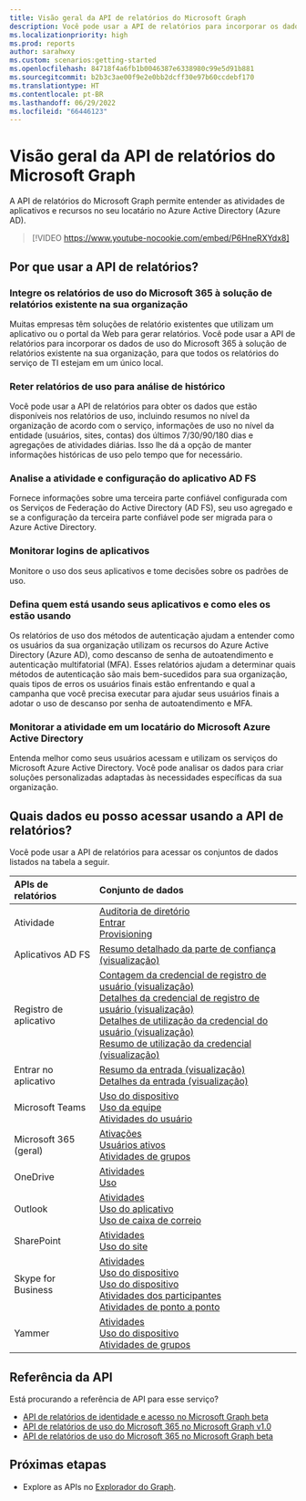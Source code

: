 ```yaml
---
title: Visão geral da API de relatórios do Microsoft Graph
description: Você pode usar a API de relatórios para incorporar os dados de uso do Microsoft 365 à solução de relatórios existente na sua organização, para que todos os relatórios do serviço de TI estejam em um único local.
ms.localizationpriority: high
ms.prod: reports
author: sarahwxy
ms.custom: scenarios:getting-started
ms.openlocfilehash: 84718f4a6fb1b0046387e6338980c99e5d91b881
ms.sourcegitcommit: b2b3c3ae00f9e2e0bb2dcff30e97b60ccdebf170
ms.translationtype: HT
ms.contentlocale: pt-BR
ms.lasthandoff: 06/29/2022
ms.locfileid: "66446123"
---
```

# <a name="microsoft-graph-reports-api-overview"></a>Visão geral da API de relatórios do Microsoft Graph

A API de relatórios do Microsoft Graph permite entender as atividades de aplicativos e recursos no seu locatário no Azure Active Directory (Azure AD).

> [!VIDEO https://www.youtube-nocookie.com/embed/P6HneRXYdx8]

## <a name="why-use-the-reports-api"></a>Por que usar a API de relatórios?

### <a name="integrate-microsoft-365-usage-reporting-into-your-organizations-existing-reporting-solution"></a>Integre os relatórios de uso do Microsoft 365 à solução de relatórios existente na sua organização
Muitas empresas têm soluções de relatório existentes que utilizam um aplicativo ou o portal da Web para gerar relatórios. Você pode usar a API de relatórios para incorporar os dados de uso do Microsoft 365 à solução de relatórios existente na sua organização, para que todos os relatórios do serviço de TI estejam em um único local.

### <a name="retain-usage-reports-for-historical-analysis"></a>Reter relatórios de uso para análise de histórico
Você pode usar a API de relatórios para obter os dados que estão disponíveis nos relatórios de uso, incluindo resumos no nível da organização de acordo com o serviço, informações de uso no nível da entidade (usuários, sites, contas) dos últimos 7/30/90/180 dias e agregações de atividades diárias. Isso lhe dá a opção de manter informações históricas de uso pelo tempo que for necessário.

### <a name="analyze-ad-fs-application-activity-and-configuration"></a>Analise a atividade e configuração do aplicativo AD FS
Fornece informações sobre uma terceira parte confiável configurada com os Serviços de Federação do Active Directory (AD FS), seu uso agregado e se a configuração da terceira parte confiável pode ser migrada para o Azure Active Directory.

### <a name="monitor-application-sign-ins"></a>Monitorar logins de aplicativos

Monitore o uso dos seus aplicativos e tome decisões sobre os padrões de uso.

### <a name="determine-who-is-using-your-applications-and-how-are-they-using-them"></a>Defina quem está usando seus aplicativos e como eles os estão usando

Os relatórios de uso dos métodos de autenticação ajudam a entender como os usuários da sua organização utilizam os recursos do Azure Active Directory (Azure AD), como descanso de senha de autoatendimento e autenticação multifatorial (MFA). Esses relatórios ajudam a determinar quais métodos de autenticação são mais bem-sucedidos para sua organização, quais tipos de erros os usuários finais estão enfrentando e qual a campanha que você precisa executar para ajudar seus usuários finais a adotar o uso de descanso por senha de autoatendimento e MFA.

### <a name="monitor-activity-on-an-azure-ad-tenant"></a>Monitorar a atividade em um locatário do Microsoft Azure Active Directory

Entenda melhor como seus usuários acessam e utilizam os serviços do Microsoft Azure Active Directory. Você pode analisar os dados para criar soluções personalizadas adaptadas às necessidades específicas da sua organização.

## <a name="what-data-can-i-access-by-using-the-reports-api"></a>Quais dados eu posso acessar usando a API de relatórios?

Você pode usar a API de relatórios para acessar os conjuntos de dados listados na tabela a seguir.

| APIs de relatórios | Conjunto de dados |
|:------------ |:-------- |
| Atividade | [Auditoria de diretório](/graph/api/resources/directoryaudit)<br/>[Entrar](/graph/api/resources/signin)<br/>[Provisioning](/graph/api/resources/provisioningobjectsummary) |
| Aplicativos AD FS | [Resumo detalhado da parte de confiança (visualização)](/graph/api/resources/relyingpartydetailedsummary) |
| Registro de aplicativo | [Contagem da credencial de registro de usuário (visualização)](/graph/api/resources/credentialuserregistrationcount)<br/>[Detalhes da credencial de registro de usuário (visualização)](/graph/api/resources/credentialuserregistrationdetails) <br/>[Detalhes de utilização da credencial do usuário (visualização)](/graph/api/resources/usercredentialusagedetails) <br/>[Resumo de utilização da credencial (visualização)](/graph/api/resources/credentialusagesummary)|
| Entrar no aplicativo | [Resumo da entrada (visualização)](/graph/api/resources/applicationsigninsummary) <br/>[Detalhes da entrada (visualização)](/graph/api/resources/applicationsignindetailedsummary)|
| Microsoft Teams | [Uso do dispositivo](/graph/api/resources/microsoft-teams-device-usage-reports)<br/>[Uso da equipe](/graph/api/resources/microsoft-teams-team-usage-reports)<br/>[Atividades do usuário](/graph/api/resources/microsoft-teams-user-activity-reports)|
| Microsoft 365 (geral) | [Ativações](/graph/api/resources/office-365-activations-reports)<br/>[Usuários ativos](/graph/api/resources/office-365-active-users-reports)<br/>[Atividades de grupos](/graph/api/resources/office-365-groups-activity-reports) |
| OneDrive | [Atividades](/graph/api/resources/onedrive-activity-reports)<br/>[Uso](/graph/api/resources/onedrive-usage-reports) |
| Outlook | [Atividades](/graph/api/resources/email-activity-reports)<br/>[Uso do aplicativo](/graph/api/resources/email-app-usage-reports)<br/>[Uso de caixa de correio](/graph/api/resources/mailbox-usage-reports) |
| SharePoint | [Atividades](/graph/api/resources/sharepoint-activity-reports)<br/>[Uso do site](/graph/api/resources/sharepoint-site-usage-reports) |
| Skype for Business | [Atividades](/graph/api/resources/skype-for-business-activity-reports)<br/>[Uso do dispositivo](/graph/api/resources/skype-for-business-device-usage-reports)<br/>[Uso do dispositivo](/graph/api/resources/skype-for-business-device-usage-reports)<br/>[Atividades dos participantes](/graph/api/resources/skype-for-business-participant-activity-reports)<br/>[Atividades de ponto a ponto](/graph/api/resources/skype-for-business-peer-to-peer-activity) |
| Yammer | [Atividades](/graph/api/resources/yammer-activity-reports)<br/>[Uso do dispositivo](/graph/api/resources/yammer-device-usage-reports)<br/>[Atividades de grupos](/graph/api/resources/yammer-groups-activity-reports) |

## <a name="api-reference"></a>Referência da API

Está procurando a referência de API para esse serviço?

- [API de relatórios de identidade e acesso no Microsoft Graph beta](/graph/api/resources/report-identity-access?view=graph-rest-beta&preserve-view=true)
- [API de relatórios de uso do Microsoft 365 no Microsoft Graph v1.0](/graph/api/resources/report?view=graph-rest-1.0&preserve-view=true)
- [API de relatórios de uso do Microsoft 365 no Microsoft Graph beta](/graph/api/resources/report?view=graph-rest-beta&preserve-view=true)

## <a name="next-steps"></a>Próximas etapas

* Explore as APIs no [Explorador do Graph](https://developer.microsoft.com/graph/graph-explorer).
